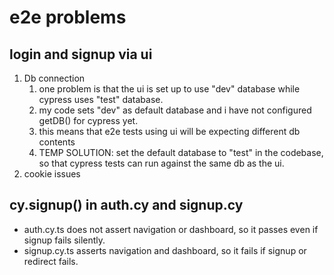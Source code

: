 # e2e problems

## login and signup via ui

1. Db connection
   1. one problem is that the ui is set up to use "dev" database while cypress uses "test" database.
   2. my code sets "dev" as default database and i have not configured getDB() for cypress yet.
   3. this means that e2e tests using ui will be expecting different db contents
   4. TEMP SOLUTION: set the default database to "test" in the codebase, so that cypress tests can run against the same db as the ui.
2. cookie issues

## cy.signup() in auth.cy and signup.cy

- auth.cy.ts does not assert navigation or dashboard, so it passes even if signup fails silently.
- signup.cy.ts asserts navigation and dashboard, so it fails if signup or redirect fails.

